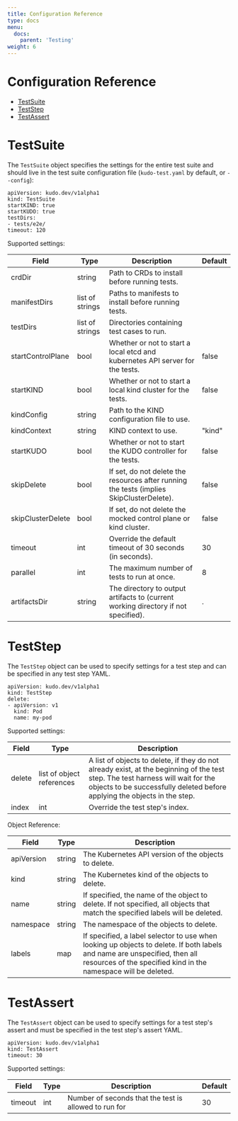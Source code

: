 ```yaml
---
title: Configuration Reference
type: docs
menu:
  docs:
    parent: 'Testing'
weight: 6
---
```


# Configuration Reference

* [TestSuite](#testsuite)
* [TestStep](#teststep)
* [TestAssert](#testassert)

# TestSuite

The `TestSuite` object specifies the settings for the entire test suite and should live in the test suite configuration file (`kudo-test.yaml` by default, or `--config`):

```
apiVersion: kudo.dev/v1alpha1
kind: TestSuite
startKIND: true
startKUDO: true
testDirs:
- tests/e2e/
timeout: 120
```

Supported settings:

Field             |      Type       | Description                                                                              | Default
------------------|-----------------|------------------------------------------------------------------------------------------|--------
crdDir            | string          | Path to CRDs to install before running tests.                                            | 
manifestDirs      | list of strings | Paths to manifests to install before running tests.                                      | 
testDirs          | list of strings | Directories containing test cases to run.                                                | 
startControlPlane | bool            | Whether or not to start a local etcd and kubernetes API server for the tests.            | false
startKIND         | bool            | Whether or not to start a local kind cluster for the tests.                              | false
kindConfig        | string          | Path to the KIND configuration file to use.                                              | 
kindContext       | string          | KIND context to use.                                                                     | "kind"
startKUDO         | bool            | Whether or not to start the KUDO controller for the tests.                               | false
skipDelete        | bool            | If set, do not delete the resources after running the tests (implies SkipClusterDelete). | false
skipClusterDelete | bool            | If set, do not delete the mocked control plane or kind cluster.                          | false
timeout           | int             | Override the default timeout of 30 seconds (in seconds).                                 | 30
parallel          | int             | The maximum number of tests to run at once.                                              | 8
artifactsDir      | string          | The directory to output artifacts to (current working directory if not specified).       | .

# TestStep

The `TestStep` object can be used to specify settings for a test step and can be specified in any test step YAML.

```
apiVersion: kudo.dev/v1alpha1
kind: TestStep
delete:
- apiVersion: v1
  kind: Pod
  name: my-pod
```

Supported settings:

Field   |          Type             | Description
--------|---------------------------|---------------------------------------------------------------------
delete  | list of object references | A list of objects to delete, if they do not already exist, at the beginning of the test step. The test harness will wait for the objects to be successfully deleted before applying the objects in the step.
index   | int                       | Override the test step's index.

Object Reference:

Field      |   Type | Description
-----------|--------|---------------------------------------------------------------------
apiVersion | string | The Kubernetes API version of the objects to delete.
kind       | string | The Kubernetes kind of the objects to delete.
name       | string | If specified, the name of the object to delete. If not specified, all objects that match the specified labels will be deleted.
namespace  | string | The namespace of the objects to delete.
labels     | map    | If specified, a label selector to use when looking up objects to delete. If both labels and name are unspecified, then all resources of the specified kind in the namespace will be deleted.


# TestAssert

The `TestAssert` object can be used to specify settings for a test step's assert and must be specified in the test step's assert YAML.

```
apiVersion: kudo.dev/v1alpha1
kind: TestAssert
timeout: 30
```

Supported settings:

Field   | Type | Description                                           | Default
--------|------|-------------------------------------------------------|-------------
timeout | int  | Number of seconds that the test is allowed to run for | 30
